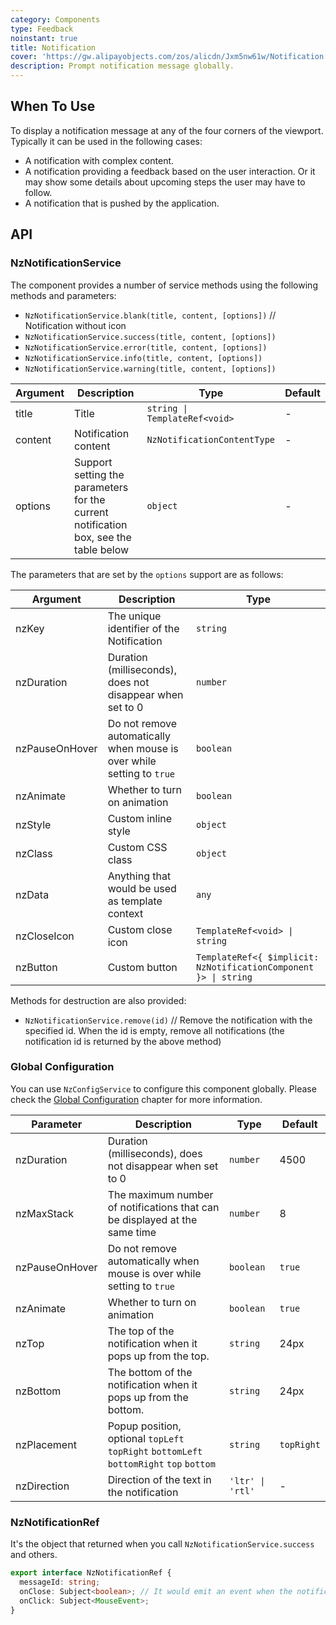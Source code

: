 ```yaml
---
category: Components
type: Feedback
noinstant: true
title: Notification
cover: 'https://gw.alipayobjects.com/zos/alicdn/Jxm5nw61w/Notification.svg'
description: Prompt notification message globally.
---
```



## When To Use

To display a notification message at any of the four corners of the viewport. Typically it can be
used in the following cases:

- A notification with complex content.
- A notification providing a feedback based on the user interaction. Or it may show some details
  about upcoming steps the user may have to follow.
- A notification that is pushed by the application.


## API

### NzNotificationService

The component provides a number of service methods using the following methods and parameters:

- `NzNotificationService.blank(title, content, [options])` // Notification without icon
- `NzNotificationService.success(title, content, [options])`
- `NzNotificationService.error(title, content, [options])`
- `NzNotificationService.info(title, content, [options])`
- `NzNotificationService.warning(title, content, [options])`

| Argument | Description                                                                          | Type                                                                              | Default |
|----------|--------------------------------------------------------------------------------------|-----------------------------------------------------------------------------------|---------|
| title    | Title                                                                                | `string \| TemplateRef<void>`                                                     | -       |
| content  | Notification content                                                                 | `NzNotificationContentType` | -       |
| options  | Support setting the parameters for the current notification box, see the table below | `object`                                                                          | -       |

The parameters that are set by the `options` support are as follows:

| Argument       | Description                                                            | Type                                                            |
|----------------|------------------------------------------------------------------------|-----------------------------------------------------------------|
| nzKey          | The unique identifier of the Notification                              | `string`                                                        |
| nzDuration     | Duration (milliseconds), does not disappear when set to 0              | `number`                                                        |
| nzPauseOnHover | Do not remove automatically when mouse is over while setting to `true` | `boolean`                                                       |
| nzAnimate      | Whether to turn on animation                                           | `boolean`                                                       |
| nzStyle        | Custom inline style                                                    | `object`                                                        |
| nzClass        | Custom CSS class                                                       | `object`                                                        |
| nzData         | Anything that would be used as template context                        | `any`                                                           |
| nzCloseIcon    | Custom close icon                                                      | `TemplateRef<void> \| string`                                   |
| nzButton       | Custom button                                                          | `TemplateRef<{ $implicit: NzNotificationComponent }> \| string` |

Methods for destruction are also provided:

- `NzNotificationService.remove(id)` // Remove the notification with the specified id. When the id is empty, remove all notifications (the notification id is returned by the above method)

### Global Configuration

You can use `NzConfigService` to configure this component globally. Please check the [Global Configuration](/docs/global-config/en) chapter for more information.

| Parameter      | Description                                                                             | Type             | Default    |
|----------------|-----------------------------------------------------------------------------------------|------------------|------------|
| nzDuration     | Duration (milliseconds), does not disappear when set to 0                               | `number`         | 4500       |
| nzMaxStack     | The maximum number of notifications that can be displayed at the same time              | `number`         | 8          |
| nzPauseOnHover | Do not remove automatically when mouse is over while setting to `true`                  | `boolean`        | `true`     |
| nzAnimate      | Whether to turn on animation                                                            | `boolean`        | `true`     |
| nzTop          | The top of the notification when it pops up from the top.                               | `string`         | 24px       |
| nzBottom       | The bottom of the notification when it pops up from the bottom.                         | `string`         | 24px       |
| nzPlacement    | Popup position, optional `topLeft` `topRight` `bottomLeft` `bottomRight` `top` `bottom` | `string`         | `topRight` |
| nzDirection    | Direction of the text in the notification                                               | `'ltr' \| 'rtl'` | -          |

### NzNotificationRef

It's the object that returned when you call `NzNotificationService.success` and others.

```ts
export interface NzNotificationRef {
  messageId: string;
  onClose: Subject<boolean>; // It would emit an event when the notification is closed, and emit a `true` if it's closed by user
  onClick: Subject<MouseEvent>;
}
```
